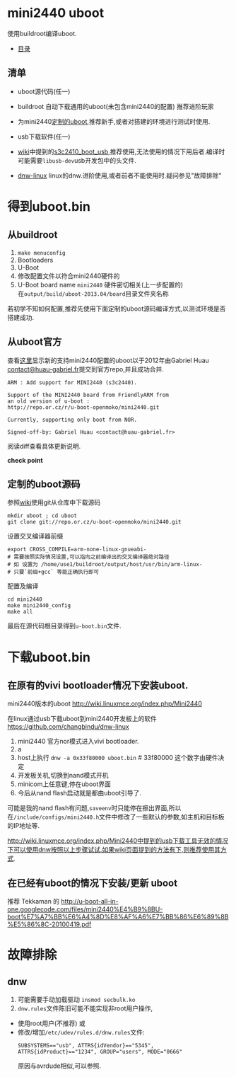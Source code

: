 # mini2440 uboot

使用buildroot编译uboot.

* [目录](customize-mini2440-softwave) 

## 清单

* uboot源代码(任一)
 * buildroot 自动下载通用的uboot(未包含mini2440的配置) 推荐进阶玩家
 * 为mini2440[定制的uboot](http://wiki.linuxmce.org/index.php/Mini2440),推荐新手,或者对搭建的环境进行测试时使用.

* usb下载软件(任一)
 * [wiki](http://wiki.linuxmce.org/index.php/Mini2440)中提到的[s3c2410_boot_usb](http://mini2440.googlecode.com/files/s3c2410_boot_usb-20060807.tar.bz2),推荐使用,无法使用的情况下用后者.编译时可能需要`libusb-dev`usb开发包中的头文件.
 * [dnw-linux](https://github.com/changbindu/dnw-linux) linux的dnw.进阶使用,或者前者不能使用时.疑问参见"故障排除"

# 得到uboot.bin

## 从buildroot

1. `make menuconfig` 
2. Bootloaders 
3. U-Boot 
4. 修改配置文件以符合mini2440硬件的
5. U-Boot board name `mini2440` 硬件密切相关(上一步配置的)  
 在`output/build/uboot-2013.04/board`目录文件夹名称

若初学不知如何配置,推荐先使用下面定制的uboot源码编译方式,以测试环境是否搭建成功.

## 从uboot官方

查看[这里](http://git.denx.de/cgi-bin/gitweb.cgi?p=u-boot.git;a=commit;h=b77026225a319066eaaa11839121a273469a2cf4)显示新的支持mini2440配置的uboot以于2012年由Gabriel Huau <contact@huau-gabriel.fr>提交到官方repo,并且成功合并. 

```
ARM : Add support for MINI2440 (s3c2440).

Support of the MINI2440 board from FriendlyARM from
an old version of u-boot :
http://repo.or.cz/r/u-boot-openmoko/mini2440.git

Currently, supporting only boot from NOR.

Signed-off-by: Gabriel Huau <contact@huau-gabriel.fr>
```

阅读diff查看具体更新说明.

<b color=green>check point</b>

## 定制的uboot源码

参照[wiki](http://wiki.linuxmce.org/index.php/Mini2440)使用git从仓库中下载源码

```
mkdir uboot ; cd uboot
git clone git://repo.or.cz/u-boot-openmoko/mini2440.git
```

设置交叉编译器前缀

```
export CROSS_COMPILE=arm-none-linux-gnueabi- 
# 需要按照实际情况设置,可以指向之前编译出的交叉编译器绝对路径
# 如 设置为 /home/use1/buildroot/output/host/usr/bin/arm-linux- 
# 只要`前缀+gcc` 等能正确执行即可
```

配置及编译

```
cd mini2440
make mini2440_config
make all
```

最后在源代码根目录得到`u-boot.bin`文件.


# 下载uboot.bin 

## 在原有的vivi bootloader情况下安装uboot.

mini2440版本的uboot http://wiki.linuxmce.org/index.php/Mini2440

在linux通过usb下载uboot到mini2440开发板上的软件 https://github.com/changbindu/dnw-linux

1. mini2440 官方nor模式进入vivi bootloader.
2. a
3. host上执行 `dnw -a 0x33f80000 uboot.bin`  # 33f80000 这个数字由硬件决定
4. 开发板关机,切换到nand模式开机
5. minicom上任意键,停在uboot界面
6. 今后从nand flash启动就是都由uboot引导了.

可能是我的nand flash有问题,`saveenv`时只能停在擦出界面,所以在`/include/configs/mini2440.h`文件中修改了一些默认的参数,如主机和目标板的IP地址等.

http://wiki.linuxmce.org/index.php/Mini2440中提到的usb下载工具无效的情况下可以使用dnw按照以上步骤试试.如果wiki页面提到的方法有下,则推荐使用其方式.

## 在已经有uboot的情况下安装/更新 uboot

推荐 Tekkaman 的 http://u-boot-all-in-one.googlecode.com/files/mini2440%E4%B9%8BU-boot%E7%A7%BB%E6%A4%8D%E8%AF%A6%E7%BB%86%E6%89%8B%E5%86%8C-20100419.pdf 

# 故障排除

## dnw

1. 可能需要手动加载驱动 `insmod secbulk.ko`
2. `dnw.rules`文件陈旧可能不能实现非root用户操作,
 * 使用root用户(不推荐) 或
 * 修改/增加`/etc/udev/rules.d/dnw.rules`文件:
   ```
   SUBSYSTEMS=="usb", ATTRS{idVendor}=="5345", ATTRS{idProduct}=="1234", GROUP="users", MODE="0666"
   ```
   原因与avrdude相似,可以参照.

### 